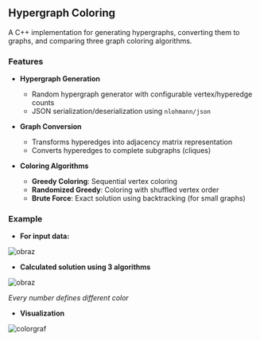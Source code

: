 ## Hypergraph Coloring

A C++ implementation for generating hypergraphs, converting them to graphs, and comparing three graph coloring algorithms.

### Features
- **Hypergraph Generation**
  - Random hypergraph generator with configurable vertex/hyperedge counts
  - JSON serialization/deserialization using `nlohmann/json`
  
- **Graph Conversion**
  - Transforms hyperedges into adjacency matrix representation
  - Converts hyperedges to complete subgraphs (cliques)

- **Coloring Algorithms**
  -  **Greedy Coloring**: Sequential vertex coloring
  -  **Randomized Greedy**: Coloring with shuffled vertex order
  -  **Brute Force**: Exact solution using backtracking (for small graphs)

### Example
- **For input data:**
  
![obraz](https://github.com/user-attachments/assets/0a66c42f-fe95-4388-a0a9-24a7f3f26f13)

- **Calculated solution using 3 algorithms**

![obraz](https://github.com/user-attachments/assets/34ae6c9f-058d-497a-b9d7-0f6aa82e9974)

*Every number defines different color*

- **Visualization**

![colorgraf](https://github.com/user-attachments/assets/75262f79-ca8e-4403-aa45-de8c99329a1c)

